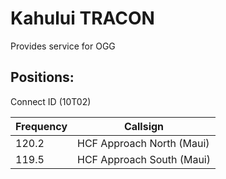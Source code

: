 # Kahului TRACON

Provides service for OGG

## Positions:  
Connect ID (10T02)

| Frequency | Callsign |
| ---- | ---- |
| 120.2 | HCF Approach North (Maui) |
| 119.5 | HCF Approach South (Maui) |

